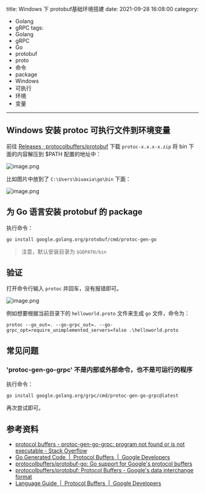 title: Windows 下 protobuf基础环境搭建
date: 2021-09-28 16:08:00
category:
- Golang
- gRPC
tags:
- Golang
- gRPC
- Go
- protobuf
- proto
- 命令
- package
- Windows
- 可执行
- 环境
- 变量
---

## Windows 安装 protoc 可执行文件到环境变量

前往 [Releases · protocolbuffers/protobuf](https://github.com/protocolbuffers/protobuf/releases) 下载 `protoc-x.x.x-x.zip` 将 bin 下面的内容解压到 $PATH 配置的地址中：

![image.png](https://b3logfile.com/file/2021/09/image-65198a5d.png)

比如图片中放到了 `C:\Users\biuaxia\go\bin` 下面：

![image.png](https://b3logfile.com/file/2021/09/image-a8f9589c.png)

## 为 Go 语言安装 protobuf 的 package

执行命令：

```shell
go install google.golang.org/protobuf/cmd/protoc-gen-go
```

> 注意，默认安装目录为 `$GOPATH/bin`

## 验证

打开命令行输入 `protoc` 并回车，没有报错即可。

![image.png](https://b3logfile.com/file/2021/09/image-76eaa32a.png)

例如想要根据当前目录下的 `helloworld.proto` 文件来生成 `go` 文件，命令为：

```shell
protoc --go_out=. --go-grpc_out=. --go-grpc_opt=require_unimplemented_servers=false .\helloworld.proto
```

## 常见问题

### 'protoc-gen-go-grpc' 不是内部或外部命令，也不是可运行的程序

执行命令：

```shell
go install google.golang.org/grpc/cmd/protoc-gen-go-grpc@latest
```

再次尝试即可。

## 参考资料

- [protocol buffers - protoc-gen-go-grpc: program not found or is not executable - Stack Overflow](https://stackoverflow.com/questions/60578892/protoc-gen-go-grpc-program-not-found-or-is-not-executable)
- [Go Generated Code  |  Protocol Buffers  |  Google Developers](https://developers.google.com/protocol-buffers/docs/reference/go-generated)
- [protocolbuffers/protobuf-go: Go support for Google's protocol buffers](https://github.com/protocolbuffers/protobuf-go)
- [protocolbuffers/protobuf: Protocol Buffers - Google's data interchange format](https://github.com/protocolbuffers/protobuf)
- [Language Guide  |  Protocol Buffers  |  Google Developers](https://developers.google.com/protocol-buffers/docs/overview)
